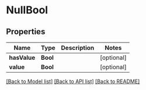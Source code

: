 # NullBool

## Properties
Name | Type | Description | Notes
------------ | ------------- | ------------- | -------------
**hasValue** | **Bool** |  | [optional] 
**value** | **Bool** |  | [optional] 

[[Back to Model list]](../README.md#documentation-for-models) [[Back to API list]](../README.md#documentation-for-api-endpoints) [[Back to README]](../README.md)


